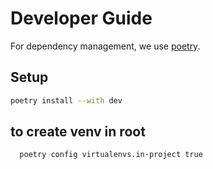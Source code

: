# Developer Guide

For dependency management, we use [poetry](https://python-poetry.org/).

## Setup

```bash
poetry install --with dev
```

## to create venv in root

```bash
  poetry config virtualenvs.in-project true
```
